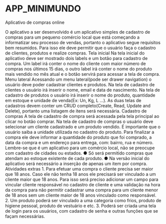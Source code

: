 # APP_MINIMUNDO
Aplicativo de compras online

   O aplicativo a ser desenvolvido é um aplicativo simples de cadastro de compras para um pequeno comércio
   local que está começando a informatizar seu processo de vendas, portanto o aplicativo segue requisitos bem
   resumidos. Para isso ele deve permitir que o usuário faça o cadastro de clientes, produtos e realize compras.
Tela inicial
    Na tela inicial do aplicativo deve ser mostrado dois labels e um botão para cadastro de compra. Um label irá
    conter o nome do cliente com maior número de compras nos últimos 15 dias, o outro label irá conter o
    nome do produto mais vendido no mês atual e o botão servirá para acessar a tela de compra.
Menu lateral
    Acessando um menu lateral(pode ser drawer navigation) o usuário deve poder cadastrar clientes e produtos.
    Na tela de cadastro de clientes o usuário irá inserir o nome, email e data de nascimento. Na tela de cadastro
    de produtos o usuário irá inserir o nome do produto, quantidade em estoque e unidade de venda(Ex: Un, Kg,
    L ...). As duas telas de cadastros devem conter um CRUD completo(Create, Read, Update and Delete),
    portanto uma listagem de itens será necessária.
Cadastro de compras
    A tela de cadastro de compra será acessada pela tela principal ao clicar no botão comprar. Na tela de
    cadastro de compras o usuário deve selecionar um cliente cadastrado e um produto vendido. É importante
    que o usuário saiba a unidade utilizada no cadastro do produto. Para finalizar a compra ele deve informar a
    quantidade do produto que foi comprado, a data da compra e um endereço para entrega, com: bairro, rua e
    número. Lembre-se que é um aplicativo para um comércio local, não se preocupe com cadastro de cidades
    ou estados.
    ● Só será permitido compras que atendam ao estoque existente de cada produto.
    ● Na versão inicial do aplicativo será necessário a inserção de apenas um item por compra.
Atividades extras
    1. Para efetuar uma compra o cliente precisa ser maior que 18 anos. Caso ele não tenha 18 anos ele
    precisará ser vinculado a um cliente maior que 18 anos. Para isso será preciso adicionar um campo
    para vincular cliente responsável no cadastro de cliente e uma validação na hora da compra para
    não permitir cadastrar uma compra para um cliente menor de 18 anos sem um cliente maior de 18
    anos vinculado como responsável.
    2. Um produto poderá ser vinculado a uma categoria como frios, produto de higiene pessoal, produto
    de vestuário e etc.
    3. Poderá ser criada uma tela de login para os usuários, com cadastro de senha e outras funções que se
    façam necessárias.
